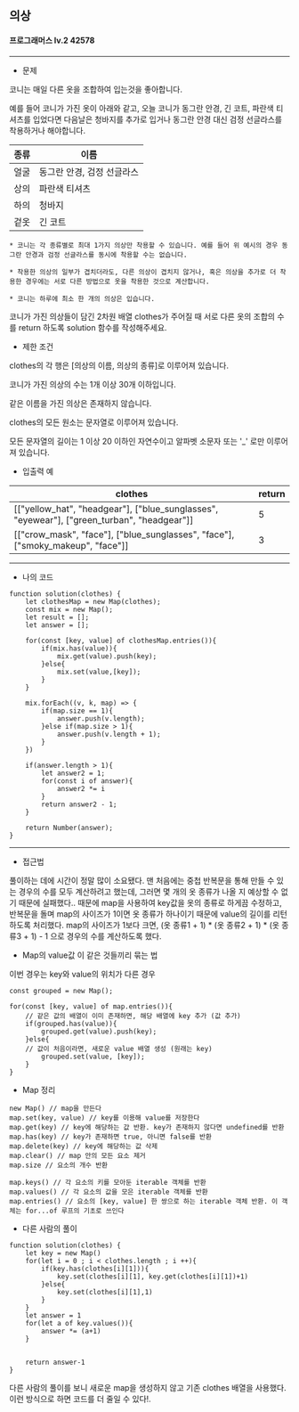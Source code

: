 ## 의상
#### 프로그래머스 lv.2 42578
------
* 문제

코니는 매일 다른 옷을 조합하여 입는것을 좋아합니다.

예를 들어 코니가 가진 옷이 아래와 같고, 오늘 코니가 동그란 안경, 긴 코트, 파란색 티셔츠를 입었다면 다음날은 청바지를 추가로 입거나 동그란 안경 대신 검정 선글라스를 착용하거나 해야합니다.

|종류|이름|
|--|--|
|얼굴|동그란 안경, 검정 선글라스|
|상의|파란색 티셔츠|
|하의|청바지|
|겉옷|긴 코트|


    * 코니는 각 종류별로 최대 1가지 의상만 착용할 수 있습니다. 예를 들어 위 예시의 경우 동그란 안경과 검정 선글라스를 동시에 착용할 수는 없습니다.

    * 착용한 의상의 일부가 겹치더라도, 다른 의상이 겹치지 않거나, 혹은 의상을 추가로 더 착용한 경우에는 서로 다른 방법으로 옷을 착용한 것으로 계산합니다.

    * 코니는 하루에 최소 한 개의 의상은 입습니다.

코니가 가진 의상들이 담긴 2차원 배열 clothes가 주어질 때 서로 다른 옷의 조합의 수를 return 하도록 solution 함수를 작성해주세요.

* 제한 조건

clothes의 각 행은 [의상의 이름, 의상의 종류]로 이루어져 있습니다.

코니가 가진 의상의 수는 1개 이상 30개 이하입니다.

같은 이름을 가진 의상은 존재하지 않습니다.

clothes의 모든 원소는 문자열로 이루어져 있습니다.

모든 문자열의 길이는 1 이상 20 이하인 자연수이고 알파벳 소문자 또는 '_' 로만 이루어져 있습니다.

* 입출력 예

|clothes|return|
|------|------|
|[["yellow_hat", "headgear"], ["blue_sunglasses", "eyewear"], ["green_turban", "headgear"]]|5|
|[["crow_mask", "face"], ["blue_sunglasses", "face"], ["smoky_makeup", "face"]]|3|

-----

* 나의 코드
```
function solution(clothes) {
    let clothesMap = new Map(clothes);
    const mix = new Map();
    let result = [];
    let answer = [];
    
    for(const [key, value] of clothesMap.entries()){
        if(mix.has(value)){
            mix.get(value).push(key);
        }else{
            mix.set(value,[key]);
        }
    }
    
    mix.forEach((v, k, map) => {
        if(map.size == 1){
            answer.push(v.length);
        }else if(map.size > 1){
            answer.push(v.length + 1);
        }
    })
    
    if(answer.length > 1){
        let answer2 = 1;
        for(const i of answer){
            answer2 *= i
        }
        return answer2 - 1;
    }
    
    return Number(answer);
}
```
----
* 접근법

풀이하는 데에 시간이 정말 많이 소요됐다. 맨 처음에는 중첩 반복문을 통해 만들 수 있는 경우의 수를 모두 계산하려고 했는데, 그러면 몇 개의 옷 종류가 나올 지 예상할 수 없기 때문에 실패했다.. 때문에 map을 사용하여 key값을 옷의 종류로 하게끔 수정하고, 반복문을 돌며 map의 사이즈가 1이면 옷 종류가 하나이기 때문에 value의 길이를 리턴하도록 처리했다. map의 사이즈가 1보다 크면, (옷 종류1 + 1) * (옷 종류2 + 1) * (옷 종류3 + 1) - 1 으로 경우의 수를 계산하도록 했다.

* Map의 value값 이 같은 것들끼리 묶는 법

이번 경우는 key와 value의 위치가 다른 경우

```
const grouped = new Map();

for(const [key, value] of map.entries()){
    // 같은 값의 배열이 이미 존재하면, 해당 배열에 key 추가 (값 추가)
    if(grouped.has(value)){
        grouped.get(value).push(key);
    }else{
    // 값이 처음이라면, 새로운 value 배열 생성 (원래는 key)
        grouped.set(value, [key]);
    }
}
```

* Map 정리

```
new Map() // map을 만든다
map.set(key, value) // key를 이용해 value를 저장한다
map.get(key) // key에 해당하는 값 반환. key가 존재하지 않다면 undefined를 반환
map.has(key) // key가 존재하면 true, 아니면 false를 반환
map.delete(key) // key에 해당하는 값 삭제
map.clear() // map 안의 모든 요소 제거
map.size // 요소의 개수 반환

map.keys() // 각 요소의 키를 모아둔 iterable 객체를 반환
map.values() // 각 요소의 값을 모은 iterable 객체를 반환
map.entries() // 요소의 [key, value] 한 쌍으로 하는 iterable 객체 반환. 이 객체는 for...of 루프의 기초로 쓰인다
```


* 다른 사람의 풀이
```
function solution(clothes) {
    let key = new Map()
    for(let i = 0 ; i < clothes.length ; i ++){
        if(key.has(clothes[i][1])){
            key.set(clothes[i][1], key.get(clothes[i][1])+1)
        }else{
            key.set(clothes[i][1],1)
        }
    }
    let answer = 1
    for(let a of key.values()){
        answer *= (a+1)
    }


    return answer-1
}
```

다른 사람의 풀이를 보니 새로운 map을 생성하지 않고 기존 clothes 배열을 사용했다. 이런 방식으로 하면 코드를 더 줄일 수 있다!.